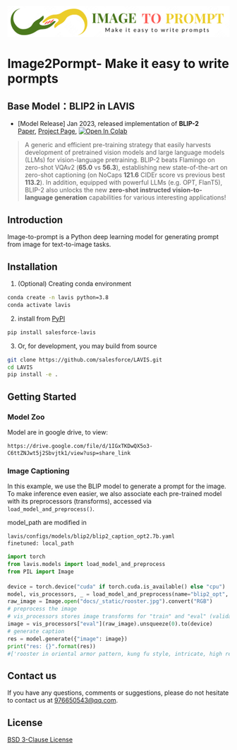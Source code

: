 <p align="center">
    <br>
    <img src="docs/_static/logo_final.png" width="800"/>
    <br>
<p>

# Image2Pormpt- Make it easy to write pormpts

## Base Model：BLIP2 in LAVIS

* [Model Release] Jan 2023, released implementation of **BLIP-2** <br>
  [Paper](https://arxiv.org/abs/2301.12597), [Project Page](https://github.com/salesforce/LAVIS/tree/main/projects/blip2), [![Open In Colab](https://colab.research.google.com/assets/colab-badge.svg)](https://colab.research.google.com/github/salesforce/LAVIS/blob/main/examples/blip2_instructed_generation.ipynb)

> A generic and efficient pre-training strategy that easily harvests development of pretrained vision models and large language models (LLMs) for vision-language pretraining. BLIP-2 beats Flamingo on zero-shot VQAv2 (**65.0** vs **56.3**), establishing new state-of-the-art on zero-shot captioning (on NoCaps **121.6** CIDEr score vs previous best **113.2**). In addition, equipped with powerful LLMs (e.g. OPT, FlanT5), BLIP-2 also unlocks the new **zero-shot instructed vision-to-language generation** capabilities for various interesting applications!

## Introduction

Image-to-prompt is a Python deep learning model for generating prompt from image for text-to-image tasks.

## Installation

1. (Optional) Creating conda environment

```bash
conda create -n lavis python=3.8
conda activate lavis
```

2. install from [PyPI](https://pypi.org/project/salesforce-lavis/)

```bash
pip install salesforce-lavis
```

3. Or, for development, you may build from source

```bash
git clone https://github.com/salesforce/LAVIS.git
cd LAVIS
pip install -e .
```

## Getting Started

### Model Zoo

Model are in google drive, to view:

```model
https://drive.google.com/file/d/1IGxTKDwQX5o3-C6ttZNJwt5j2Sbvjtk1/view?usp=share_link
```

### Image Captioning

In this example, we use the BLIP model to generate a prompt for the image. To make inference even easier, we also associate each
pre-trained model with its preprocessors (transforms), accessed via ``load_model_and_preprocess()``.

model_path are modified in

```model
lavis/configs/models/blip2/blip2_caption_opt2.7b.yaml
finetuned: local_path
```

```python inference.py
import torch
from lavis.models import load_model_and_preprocess
from PIL import Image

device = torch.device("cuda" if torch.cuda.is_available() else "cpu")
model, vis_processors, _ = load_model_and_preprocess(name="blip2_opt", model_type="caption_coco_opt2.7b", is_eval=True, device=device)
raw_image = Image.open("docs/_static/rooster.jpg").convert("RGB")
# preprocess the image
# vis_processors stores image transforms for "train" and "eval" (validation / testing / inference)
image = vis_processors["eval"](raw_image).unsqueeze(0).to(device)
# generate caption
res = model.generate({"image": image})
print("res: {}".format(res))
#['rooster in oriental armor pattern, kung fu style, intricate, high resolution, art style, kirby, kirby art,']
```

## Contact us

If you have any questions, comments or suggestions, please do not hesitate to contact us at 976650543@qq.com.

## License

[BSD 3-Clause License](LICENSE.txt)

